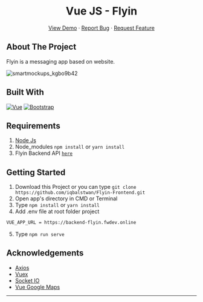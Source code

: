 <h1 align='center'>Vue JS - Flyin</h1>
  <p align="center">
    <a href="https://flyin.netlify.app">View Demo</a>
    ·
    <a href="https://github.com/iqbalstwan/Flyin-Frontend/issues">Report Bug</a>
    ·
    <a href="https://github.com/iqbalstwan/Flyin-Frontend/issues">Request Feature</a>
  </p>

## About The Project

Flyin is a messaging app based on website.

![smartmockups_kgbo9b42](https://user-images.githubusercontent.com/67113526/smartmockups_kgptjavv.jpg)

## Built With

[![Vue](https://img.shields.io/badge/Vue-v2.6.12-green)](https://github.com/vuejs/vue)
[![Bootstrap](https://img.shields.io/badge/Bootstrap-v4.5.2-blue)](https://github.com/bootstrap-vue/bootstrap-vue)

## Requirements

1. <a href="https://nodejs.org/en/download/">Node Js</a>
2. Node_modules `npm install` or `yarn install`
3. Flyin Backend API [`here`](https://https://github.com/iqbalstwan/Flyin-Backend)

## Getting Started

1. Download this Project or you can type `git clone https://github.com/iqbalstwan/Flyin-Frontend.git`
2. Open app's directory in CMD or Terminal
3. Type `npm install` or `yarn install`
4. Add .env file at root folder project

```sh
VUE_APP_URL = https://backend-flyin.fwdev.online
```

5. Type `npm run serve`

## Acknowledgements

- [Axios](https://www.npmjs.com/package/axios)
- [Vuex](https://vuex.vuejs.org/)
- [Socket IO](https://socket.io/docs)
- [Vue Google Maps](https://github.com/xkjyeah/vue-google-maps)

---
